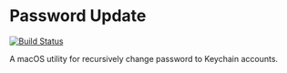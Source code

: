 # Password Update
[![Build Status](https://travis-ci.org/erremauro/Password-Update.svg?branch=master)](https://travis-ci.org/erremauro/Password-Update)

A macOS utility for recursively change password to Keychain accounts.
